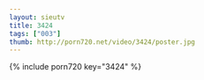 ```yaml
--- 
layout: sieutv
title: 3424
tags: ["003"]
thumb: http://porn720.net/video/3424/poster.jpg
---
```

{% include porn720 key="3424" %} 
